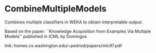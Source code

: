 # CombineMultipleModels
Combines multiple classifiers in WEKA to obtain interpretable output.

Based on the paper: ``Knowledge Acquisition from Examples Via Multiple Models'' published in ICML by Domingos

link: homes.cs.washington.edu/~pedrod/papers/mlc97.pdf
